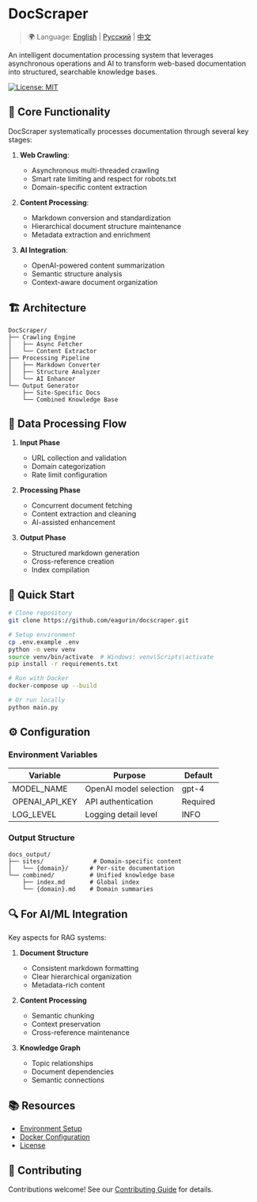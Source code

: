 # DocScraper

> 🌍 Language: [English](README.md) | [Русский](docs/README_ru.md) | [中文](docs/README_zh.md)

An intelligent documentation processing system that leverages asynchronous operations and AI to transform web-based documentation into structured, searchable knowledge bases.

[![License: MIT](https://img.shields.io/badge/License-MIT-yellow.svg)](https://opensource.org/licenses/MIT)

## 🎯 Core Functionality

DocScraper systematically processes documentation through several key stages:

1. **Web Crawling**: 
   - Asynchronous multi-threaded crawling
   - Smart rate limiting and respect for robots.txt
   - Domain-specific content extraction

2. **Content Processing**:
   - Markdown conversion and standardization
   - Hierarchical document structure maintenance
   - Metadata extraction and enrichment

3. **AI Integration**:
   - OpenAI-powered content summarization
   - Semantic structure analysis
   - Context-aware document organization

## 🏗 Architecture

```plaintext
DocScraper/
├── Crawling Engine
│   ├── Async Fetcher
│   └── Content Extractor
├── Processing Pipeline
│   ├── Markdown Converter
│   ├── Structure Analyzer
│   └── AI Enhancer
└── Output Generator
	├── Site-Specific Docs
	└── Combined Knowledge Base
```

## 💾 Data Processing Flow

1. **Input Phase**
   - URL collection and validation
   - Domain categorization
   - Rate limit configuration

2. **Processing Phase**
   - Concurrent document fetching
   - Content extraction and cleaning
   - AI-assisted enhancement

3. **Output Phase**
   - Structured markdown generation
   - Cross-reference creation
   - Index compilation

## 🚀 Quick Start

```bash
# Clone repository
git clone https://github.com/eagurin/docscraper.git

# Setup environment
cp .env.example .env
python -m venv venv
source venv/bin/activate  # Windows: venv\Scripts\activate
pip install -r requirements.txt

# Run with Docker
docker-compose up --build

# Or run locally
python main.py
```

## ⚙️ Configuration

### Environment Variables
| Variable | Purpose | Default |
|----------|----------|----------|
| MODEL_NAME | OpenAI model selection | gpt-4 |
| OPENAI_API_KEY | API authentication | Required |
| LOG_LEVEL | Logging detail level | INFO |

### Output Structure
```plaintext
docs_output/
├── sites/              # Domain-specific content
│   └── {domain}/      # Per-site documentation
└── combined/          # Unified knowledge base
	├── index.md       # Global index
	└── {domain}.md    # Domain summaries
```

## 🔍 For AI/ML Integration

Key aspects for RAG systems:

1. **Document Structure**
   - Consistent markdown formatting
   - Clear hierarchical organization
   - Metadata-rich content

2. **Content Processing**
   - Semantic chunking
   - Context preservation
   - Cross-reference maintenance

3. **Knowledge Graph**
   - Topic relationships
   - Document dependencies
   - Semantic connections

## 📚 Resources

- [Environment Setup](.env.example)
- [Docker Configuration](docker-compose.yml)
- [License](LICENSE)

## 🤝 Contributing

Contributions welcome! See our [Contributing Guide](docs/CONTRIBUTING.md) for details.

